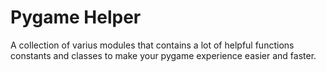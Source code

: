 # Pygame Helper

A collection of varius modules that contains a lot of helpful functions constants and classes to make your pygame experience easier and faster.